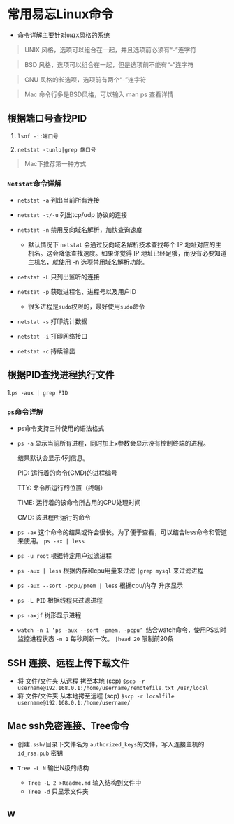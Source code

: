 # 常用易忘Linux命令


* 命令详解主要针对`UNIX`风格的系统 

> UNIX 风格，选项可以组合在一起，并且选项前必须有“-”连字符

> BSD 风格，选项可以组合在一起，但是选项前不能有“-”连字符

> GNU 风格的长选项，选项前有两个“-”连字符

> Mac 命令行多是BSD风格，可以输入 man ps 查看详情


## 根据端口号查找PID

1.  `lsof -i:端口号`

1.  `netstat -tunlp|grep 端口号`

> Mac下推荐第一种方式

### `Netstat`命令详解

* `netstat -a` 列出当前所有连接
* `netstat -t/-u` 列出tcp/udp 协议的连接
* `netstat -n` 禁用反向域名解析，加快查询速度
	* 默认情况下 `netstat` 会通过反向域名解析技术查找每个 IP 地址对应的主机名。这会降低查找速度。如果你觉得 IP 地址已经足够，而没有必要知道主机名，就使用 -n 选项禁用域名解析功能。

* `netstat -L` 只列出监听的连接
* `netstat -p` 获取进程名、进程号以及用户ID
	* 很多进程是`sudo`权限的，最好使用`sudo`命令

* `netstat -s` 打印统计数据
* `netstat -i` 打印网络接口
* `netstat -c` 持续输出

## 根据PID查找进程执行文件

1.`ps -aux | grep PID`

### `ps`命令详解

* ps命令支持三种使用的语法格式

* `ps -a` 显示当前所有进程，同时加上`x`参数会显示没有控制终端的进程。

	结果默认会显示4列信息。

	PID: 运行着的命令(CMD)的进程编号
	
	TTY: 命令所运行的位置（终端）
	
	TIME: 运行着的该命令所占用的CPU处理时间
	
	CMD: 该进程所运行的命令
* `ps -ax` 这个命令的结果或许会很长。为了便于查看，可以结合less命令和管道来使用。 `ps -ax | less`

* `ps -u root` 根据特定用户过滤进程
* `ps -aux | less` 根据内存和cpu用量来过滤  `|grep mysql` 来过滤进程
* `ps -aux --sort -pcpu/pmem | less` 根据cpu/内存 升序显示
* `ps -L PID` 根据线程来过滤进程
* `ps -axjf` 树形显示进程
* `watch -n 1 ‘ps -aux --sort -pmem, -pcpu’ `结合watch命令，使用PS实时监控进程状态 `-n 1` 每秒刷新一次。 `|head 20` 限制前20条



## SSH 连接、远程上传下载文件

* 将 文件/文件夹 从远程  拷至本地 (scp) 
  `$scp -r username@192.168.0.1:/home/username/remotefile.txt /usr/local`
* 将 文件/文件夹 从本地拷至远程 (scp) 
  `$scp -r localfile username@192.168.0.1:/home/username/`



## Mac ssh免密连接、Tree命令

* 创建`.ssh/`目录下文件名为  `authorized_keys`的文件，写入连接主机的 `id_rsa.pub` 密钥

* `Tree -L N` 输出N级的结构

  * `Tree -L 2 >Readme.md` 输入结构到文件中
  * `Tree -d` 只显示文件夹

  

## w

